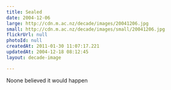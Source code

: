 ```yaml
---
title: Sealed
date: 2004-12-06
large: http://cdn.m.ac.nz/decade/images/20041206.jpg
small: http://cdn.m.ac.nz/decade/images/small/20041206.jpg
flickrUrl: null
photoId: null
createdAt: 2011-01-30 11:07:17.221
updatedAt: 2004-12-18 08:12:45
layout: decade-image

---
```

Noone believed it would happen
